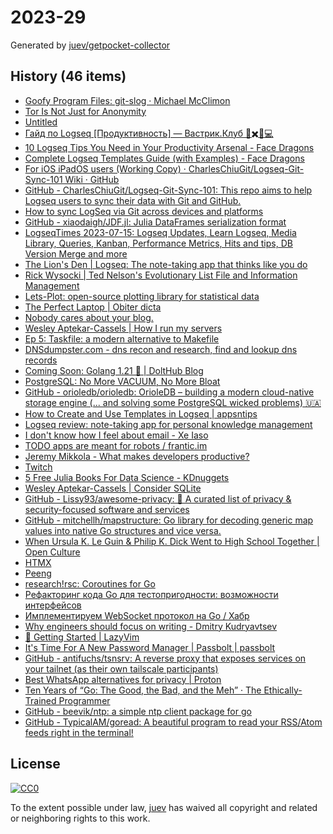 # 2023-29

Generated by [juev/getpocket-collector](https://github.com/juev/getpocket-collector)

## History (46 items)

- [Goofy Program Files: git-slog · Michael McClimon](https://www.mcclimon.org/blog/goofy-program-files-git-slog/)
- [Tor Is Not Just for Anonymity](https://blog.pastly.net/posts/2022-11-09-tor-is-not-just-for-anonymity/)
- [Untitled](https://www.privatemarket.dev/whatisthis)
- [Гайд по Logseq [Продуктивность] — Вастрик.Клуб 🤘✖️👩💻](https://vas3k.club/post/13608/)
- [10 Logseq Tips You Need in Your Productivity Arsenal - Face Dragons](https://facedragons.com/foss/logseq-tips/)
- [Complete Logseq Templates Guide (with Examples) - Face Dragons](https://facedragons.com/foss/logseq-templates/)
- [For iOS iPadOS users (Working Copy) · CharlesChiuGit/Logseq-Git-Sync-101 Wiki · GitHub](https://github.com/CharlesChiuGit/Logseq-Git-Sync-101/wiki/For-iOS-iPadOS-users-(Working-Copy))
- [GitHub - CharlesChiuGit/Logseq-Git-Sync-101: This repo aims to help Logseq users to sync their data with Git and GitHub.](https://github.com/CharlesChiuGit/Logseq-Git-Sync-101)
- [How to sync LogSeq via Git across devices and platforms](https://martyna.io/how-to-sync-logseq-via-git-across-devices-and-platforms/)
- [GitHub - xiaodaigh/JDF.jl: Julia DataFrames serialization format](https://github.com/xiaodaigh/JDF.jl)
- [LogseqTimes 2023-07-15: Logseq Updates, Learn Logseq, Media Library, Queries, Kanban, Performance Metrics, Hits and tips, DB Version Merge and more](https://www.logseqtimes.com/logseqtimes-2023-07-15-logseq-updates/)
- [The Lion's Den | Logseq: The note-taking app that thinks like you do](https://aires.fyi/blog/logseq-note-taking-app-introduction/)
- [Rick Wysocki | Ted Nelson's Evolutionary List File and Information Management](https://rickwysocki.com/posts/2023/07/ted-nelsons-evolutionary-list-file-and-information-management/)
- [Lets-Plot: open-source plotting library for statistical data](https://lets-plot.org)
- [The Perfect Laptop | Obiter dicta](https://blog.stulta.dev/posts/the_perfect_laptop/)
- [Nobody cares about your blog.](https://www.alexmolas.com/2023/07/15/nobody-cares-about-your-blog.html)
- [Wesley Aptekar-Cassels | How I run my servers](https://blog.wesleyac.com/posts/how-i-run-my-servers)
- [Ep 5: Taskfile: a modern alternative to Makefile](https://cloudnativeengineer.substack.com/p/ep-5-taskfile-a-modern-alternative)
- [DNSdumpster.com - dns recon and research, find and lookup dns records](https://dnsdumpster.com)
- [Coming Soon: Golang 1.21 🚀 | DoltHub Blog](https://www.dolthub.com/blog/2023-07-07-golang-1.21-release/)
- [PostgreSQL: No More VACUUM, No More Bloat](https://www.orioledata.com/blog/no-more-vacuum-in-postgresql/)
- [GitHub - orioledb/orioledb: OrioleDB – building a modern cloud-native storage engine (... and solving some PostgreSQL wicked problems) 🇺🇦](https://github.com/orioledb/orioledb)
- [How to Create and Use Templates in Logseq | appsntips](https://www.appsntips.com/learn/create-use-templates-logseq/)
- [Logseq review: note-taking app for personal knowledge management](https://www.appsntips.com/logseq-review-note-taking-personal-knowledge-management-app/)
- [I don't know how I feel about email - Xe Iaso](https://xeiaso.net/blog/idk-about-email)
- [TODO apps are meant for robots / frantic.im](https://frantic.im/todo-for-robots/)
- [Jeremy Mikkola - What makes developers productive?](https://jeremymikkola.com/posts/developer_productivity.html)
- [Twitch](https://www.twitch.tv/princessxen)
- [5 Free Julia Books For Data Science - KDnuggets](https://www.kdnuggets.com/2023/06/5-free-julia-books-data-science.html)
- [Wesley Aptekar-Cassels | Consider SQLite](https://blog.wesleyac.com/posts/consider-sqlite)
- [GitHub - Lissy93/awesome-privacy: 🦄 A curated list of privacy & security-focused software and services](https://github.com/Lissy93/awesome-privacy)
- [GitHub - mitchellh/mapstructure: Go library for decoding generic map values into native Go structures and vice versa.](https://github.com/mitchellh/mapstructure)
- [When Ursula K. Le Guin & Philip K. Dick Went to High School Together | Open Culture](https://www.openculture.com/2016/12/when-ursula-k-le-guin-philip-k-dick-went-to-high-school-together.html)
- [HTMX](https://grishaev.me/htmx/)
- [Peeng](https://www.peeng.sh/)
- [research!rsc: Coroutines for Go](https://research.swtch.com/coro)
- [Рефакторинг кода Go для тестопригодности: возможности интерфейсов](https://nuancesprog.ru/p/18145/)
- [Имплементируем WebSocket протокол на Go / Хабр](https://habr.com/ru/articles/674694/)
- [Why engineers should focus on writing - Dmitry Kudryavtsev](https://www.yieldcode.blog/post/why-engineers-should-write/)
- [🚀 Getting Started | LazyVim](https://www.lazyvim.org/)
- [It's Time For A New Password Manager | Passbolt | passbolt](https://blog.passbolt.com/its-time-for-a-new-password-manager-d468202f7d45)
- [GitHub - antifuchs/tsnsrv: A reverse proxy that exposes services on your tailnet (as their own tailscale participants)](https://github.com/antifuchs/tsnsrv)
- [Best WhatsApp alternatives for privacy | Proton](https://proton.me/blog/whatsapp-alternatives)
- [Ten Years of “Go: The Good, the Bad, and the Meh” · The Ethically-Trained Programmer](https://blog.carlmjohnson.net/post/2023/ten-years-of-go-good-bad-meh/)
- [GitHub - beevik/ntp: a simple ntp client package for go](https://github.com/beevik/ntp)
- [GitHub - TypicalAM/goread: A beautiful program to read your RSS/Atom feeds right in the terminal!](https://github.com/TypicalAM/goread)

## License

[![CC0](https://mirrors.creativecommons.org/presskit/buttons/88x31/svg/cc-zero.svg)](https://creativecommons.org/publicdomain/zero/1.0/)

To the extent possible under law, [juev](https://github.com/juev) has waived all copyright and related or neighboring rights to this work.
